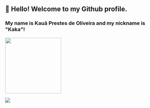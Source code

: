  ## 👋 Hello! Welcome to my Github profile.
### My name is Kauã Prestes de Oliveira and my nickname is "Kaka"!


<div>
<a href="https://https://github.com/Kauaprestes1">
<img height="180em" src="https://github-readme-stats.vercel.app/api?username=Kauaprestes1&show_icons=true&theme=dracula&include_all_commits=true&count_private=true"/>
</div>
 
 <div>

<a href="https://www.instragam.com/kaua_prestes345/" target="_blank"><img src="https://img.shields.io/badge/-Instagram-%23E4405F?style=for-the-badge&logo=instagram&logoColor=white" target="_blank"></a>
</div>
  
 
